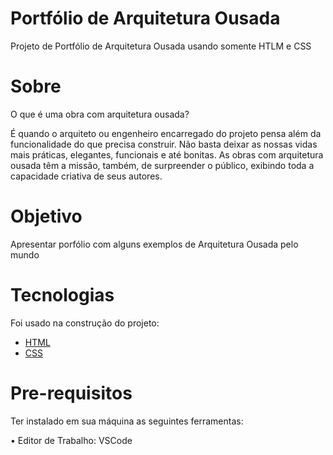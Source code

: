 <h1>Portfólio de Arquitetura Ousada </h1>

<p>Projeto de Portfólio de Arquitetura Ousada usando somente HTLM e CSS</p>

# Sobre 
<p>
 O que é uma obra com arquitetura ousada?

É quando o arquiteto ou engenheiro encarregado do projeto pensa além da funcionalidade do que precisa construir. Não basta deixar as nossas vidas mais práticas, elegantes, funcionais e até bonitas. As obras com arquitetura ousada têm a missão, também, de surpreender o público, exibindo toda a capacidade criativa de seus autores.
</p>


# Objetivo
<p>
 Apresentar porfólio com alguns exemplos de Arquitetura Ousada pelo mundo
</p>

# Tecnologias
<p>Foi usado na construção do projeto:

- [HTML](https://www.w3schools.com/html/)
- [CSS](https://www.w3schools.com/css/)


</p>

# Pre-requisitos
<p>Ter instalado em sua máquina as seguintes ferramentas:

•  Editor de Trabalho: VSCode

</p>

